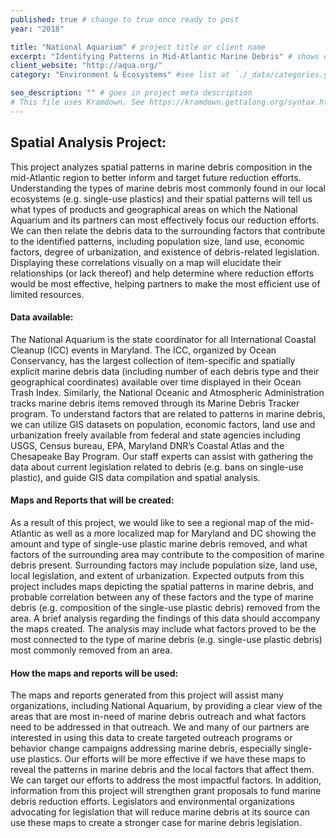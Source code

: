```yaml
---
published: true # change to true once ready to post
year: "2018"

title: "National Aquarium" # project title or client name
excerpt: "Identifying Patterns in Mid-Atlantic Marine Debris" # shows on project list page
client_website: "http://aqua.org/"
category: "Environment & Ecosystems" #see list at `./_data/categories.yml`

seo_description: "" # goes in project meta description
# This file uses Kramdown. See https://kramdown.gettalong.org/syntax.html for syntax
---
```


## Spatial Analysis Project:
This project analyzes spatial patterns in marine debris composition in the mid-Atlantic region to better inform and target future reduction efforts. Understanding the types of marine debris most commonly found in our local ecosystems (e.g. single-use plastics) and their spatial patterns will tell us what types of products and geographical areas on which the National Aquarium and its partners can most effectively focus our reduction efforts. We can then relate the debris data to the surrounding factors that contribute to the identified patterns, including population size, land use, economic factors, degree of urbanization, and existence of debris-related legislation. Displaying these correlations visually on a map will elucidate their relationships (or lack thereof) and help determine where reduction efforts would be most effective, helping partners to make the most efficient use of limited resources.

#### Data available:
The National Aquarium is the state coordinator for all International Coastal Cleanup (ICC) events in Maryland. The ICC, organized by Ocean Conservancy, has the largest collection of item-specific and spatially explicit marine debris data (including number of each debris type and their geographical coordinates) available over time displayed in their Ocean Trash Index. Similarly, the National Oceanic and Atmospheric Administration tracks marine debris items removed through its Marine Debris Tracker program. To understand factors that are related to patterns in marine debris, we can utilize GIS datasets on population, economic factors, land use and urbanization freely available from federal and state agencies including USGS, Census bureau, EPA, Maryland DNR’s Coastal Atlas and the Chesapeake Bay Program. Our staff experts can assist with gathering the data about current legislation related to debris (e.g. bans on single-use plastic), and guide GIS data compilation and spatial analysis.

#### Maps and Reports that will be created:
As a result of this project, we would like to see a regional map of the mid-Atlantic as well as a more localized map for Maryland and DC showing the amount and type of single-use plastic marine debris removed, and what factors of the surrounding area may contribute to the composition of marine debris present. Surrounding factors may include population size, land use, local legislation, and extent of urbanization. Expected outputs from this project includes maps depicting the spatial patterns in marine debris, and probable correlation between any of these factors and the type of marine debris (e.g. composition of the single-use plastic debris) removed from the area. A brief analysis regarding the findings of this data should accompany the maps created. The analysis may include what factors proved to be the most connected to the type of marine debris (e.g. single-use plastic debris) most commonly removed from an area.

#### How the maps and reports will be used:
The maps and reports generated from this project will assist many organizations, including National Aquarium, by providing a clear view of the areas that are most in-need of marine debris outreach and what factors need to be addressed in that outreach. We and many of our partners are interested in using this data to create targeted outreach programs or behavior change campaigns addressing marine debris, especially single-use plastics. Our efforts will be more effective if we have these maps to reveal the patterns in marine debris and the local factors that affect them. We can target our efforts to address the most impactful factors. In addition, information from this project will strengthen grant proposals to fund marine debris reduction efforts. Legislators and environmental organizations advocating for legislation that will reduce marine debris at its source can use these maps to create a stronger case for marine debris legislation.
